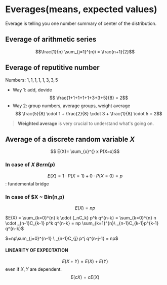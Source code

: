 # Everages(means, expected values)
Everage is telling you one number summary of center of the distribution.

## Everage of arithmetic series

$$\frac{1}{n} \sum_{j=1}^{n}i = \frac{n+1}{2}$$

## Everage of reputitive number
Numbers: ${1, 1, 1, 1, 1, 3, 3, 5}$

- Way 1: add, devide
  $$ \frac{1+1+1+1+1+3+3+5}{8} = 2$$
- Way 2: group numbers, average groups, weight average
$$ \frac{5}{8} \cdot 1 + \frac{2}{8} \cdot 3 + \frac{1}{8} \cdot 5 = 2$$
> **Weighted average** is very crucial to understand what's going on.

## Average of a discrete random variable $X$
$$ E(X)= \sum_{x}^{} x P(X=x)$$
### In case of $X ~ Bern(p)$
$$ E(X) = 1 \cdot P(X=1) + 0 \cdot P(X=0) = p$$
: fundemental bridge
### In case of $X ~ Bin(n,p)
$$ E(X) = np$$

$E(X) = \sum_{k=0}^{n} k \cdot {_nC_k} p^k q^{n-k} = \sum_{k=0}^{n} n \cdot _{n-1}C_{k-1} p^k q^{n-k} = np \sum_{k=1}^{n}\  _{n-1}C_{k-1}p^{k-1} q^{n-k}$

$=np\sum_{j=0}^{n-1} \ _{n-1}C_{j} p^j q^{n-j-1} = np$

#### **LINEARITY OF EXPECTATION**
$$ E(X+Y) = E(X) + E(Y) $$
even if $X, Y$ are dependent.
$$ E(cX) = cE(X)$$

